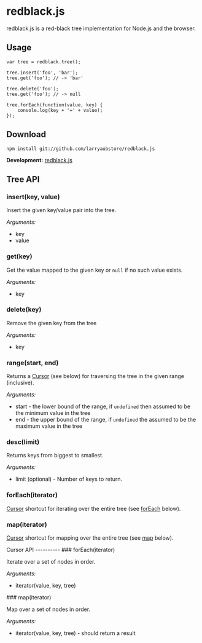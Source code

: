 redblack.js
===========

redblack.js is a red-black tree implementation for Node.js and the browser.

Usage
-----

    var tree = redblack.tree();
    
    tree.insert('foo', 'bar');
    tree.get('foo'); // -> 'bar'
    
    tree.delete('foo');
    tree.get('foo'); // -> null
    
    tree.forEach(function(value, key) {
        console.log(key + '=' + value);
    });

Download
--------

    npm install git://github.com/larryaubstore/redblack.js

**Development:** [redblack.js](https://raw.github.com/scttnlsn/redblack.js/master/redblack.js)



Tree API
--------

### insert(key, value)

Insert the given key/value pair into the tree.

*Arguments:*

* key
* value

### get(key)

Get the value mapped to the given key or `null` if no such value exists.

*Arguments:*

* key

### delete(key)

Remove the given key from the tree

*Arguments:*

* key

### range(start, end)

Returns a [Cursor](#cursor) (see below) for traversing the tree in the given range (inclusive).

*Arguments:*

* start - the lower bound of the range, if `undefined` then assumed to be the minimum value in the tree
* end - the upper bound of the range, if `undefined` the assumed to be the maximum value in the tree

### desc(limit)

Returns keys from biggest to smallest. 

*Arguments:*

* limit (optional) - Number of keys to return.


### forEach(iterator)

[Cursor](#cursor) shortcut for iterating over the entire tree (see [forEach](#forEach) below).

### map(iterator)

[Cursor](#cursor) shortcut for mapping over the entire tree (see [map](#map) below).



<a name="cursor" />
Cursor API
----------

<a name="forEach" />
### forEach(iterator)

Iterate over a set of nodes in order.

*Arguments:*

* iterator(value, key, tree)

<a name="map" />
### map(iterator)

Map over a set of nodes in order.

*Arguments:*

* iterator(value, key, tree) - should return a result
